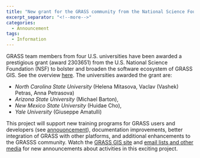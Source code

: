 ```yaml
---
title: "New grant for the GRASS community from the National Science Foundation"
excerpt_separator: "<!--more-->"
categories:
  - Announcement
tags:
  - Information
---
```

GRASS team members from four U.S. universities have been awarded a prestigious grant (award 2303651) from the U.S. National Science Foundation (NSF) to bolster and broaden the software ecosystem of GRASS GIS. See the overview [here](https://grass.osgeo.org/news/2023_09_06_nsf_grant_awarded/). The universities awarded the grant are: 
- *North Carolina State University* (Helena Mitasova, Vaclav (Vashek) Petras, Anna Petrasova)
- *Arizona State University* (Michael Barton),
- *New Mexico State University* (Huidae Cho),
- *Yale University* (Giuseppe Amatulli)

This project will support new training programs for GRASS users and developers (see [annouoncement](https://grasswiki.osgeo.org/wiki/Mentoring_Program)), documentation improvements, better integration of GRASS with other platforms, and additional enhancements to the GRASSS community. Watch the [GRASS GIS site](https://grass.osgeo.org/) and [email lists and other media](https://grass.osgeo.org/about/community/) for new announcements about activities in this exciting project.
